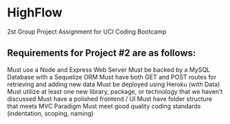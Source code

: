 # HighFlow
2st Group Project Assignment for UCI Coding Bootcamp

## Requirements for Project #2 are as follows:
Must use a Node and Express Web Server
Must be backed by a MySQL Database with a Sequelize ORM
Must have both GET and POST routes for retrieving and adding new data
Must be deployed using Heroku (with Data)
Must utilize at least one new library, package, or technology that we haven’t discussed
Must have a polished frontend / UI
Must have folder structure that meets MVC Paradigm
Must meet good quality coding standards (indentation, scoping, naming)
